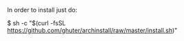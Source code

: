 In order to install just do:

$ sh -c "$(curl -fsSL https://github.com/ghuter/archinstall/raw/master/install.sh)"
